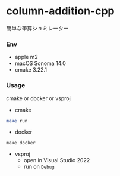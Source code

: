 # column-addition-cpp

簡単な筆算シュミレーター

### Env
- apple m2
- macOS Sonoma 14.0
- cmake 3.22.1
  
### Usage
 cmake or docker or vsproj

 - cmake
```bash
make run
```
- docker
```
make docker
```

- vsproj
  - open in Visual Studio 2022
  - run on `Debug`
